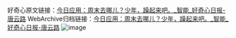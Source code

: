 好奇心原文链接：[今日应用：周末去哪儿？少年，躁起来吧。_智能_好奇心日报-唐云路](https://www.qdaily.com/articles/2358.html)
WebArchive归档链接：[今日应用：周末去哪儿？少年，躁起来吧。_智能_好奇心日报-唐云路](http://web.archive.org/web/20190623151024/https://www.qdaily.com/articles/2358.html)
![image](http://ww3.sinaimg.cn/large/007d5XDpgy1g3vc1aw023j30u03jqb29)